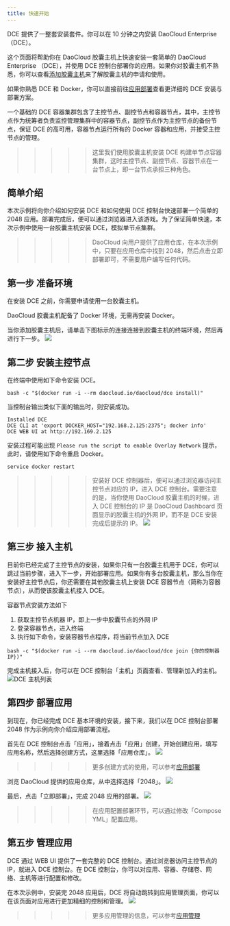 ```yaml
---
title: 快速开始
---
```


DCE 提供了一整套安装套件。你可以在 10 分钟之内安装 DaoCloud Enterprise （DCE）。 

这个页面将帮助你在 DaoCloud 胶囊主机上快速安装一套简单的 DaoCloud Enterprise （DCE），并使用 DCE 控制台部署你的应用。如果你对胶囊主机不熟悉，你可以查看[添加胶囊主机](http://docs.daocloud.io/cluster-mgmt/add-cell-node)来了解胶囊主机的申请和使用。

如果你熟悉 DCE 和 Docker，你可以直接前往[应用部署](http://guide.daocloud.io/dce/部署应用-3998551.html)查看更详细的 DCE 安装与部署方案。 

一个基础的 DCE 容器集群包含了主控节点、副控节点和容器节点，其中，主控节点作为统筹者负责监控管理集群中的容器节点，副控节点作为主控节点的备份节点，保证 DCE 的高可用，容器节点运行所有的 Docker 容器和应用，并接受主控节点的管理。

>>>>> 这里我们使用胶囊主机安装 DCE 构建单节点容器集群，这时主控节点、副控节点、容器节点在一台节点上，即一台节点承担三种角色。


## 简单介绍

本次示例将向你介绍如何安装 DCE 和如何使用 DCE 控制台快速部署一个简单的 2048 应用。部署完成后，便可以通过浏览器进入该游戏。为了保证简单快速，本次示例中使用一台胶囊主机安装 DCE，模拟单节点集群。

>>>>> DaoCloud 向用户提供了应用仓库，在本次示例中，只要在应用仓库中找到 2048，然后点击立即部署即可，不需要用户编写任何代码。

## 第一步 准备环境

在安装 DCE 之前，你需要申请使用一台胶囊主机。

DaoCloud 胶囊主机配备了 Docker 环境，无需再安装 Docker。

当你添加胶囊主机后，请单击下图标示的连接连接到胶囊主机的终端环境，然后再进行下一步。
![](daocloud_host.jpg)


## 第二步 安装主控节点

在终端中使用如下命令安装 DCE。
```
bash -c "$(docker run -i --rm daocloud.io/daocloud/dce install)"
```

当控制台输出类似下面的输出时，则安装成功。
```
Installed DCE
DCE CLI at 'export DOCKER_HOST="192.168.2.125:2375"; docker info'
DCE WEB UI at http://192.169.2.125
```

安装过程可能出现 `Please run the script to enable Overlay Network`  提示，此时，请使用如下命令重启 Docker。
```
service docker restart
```


 >>>>> 安装好 DCE 控制器后，便可以通过浏览器访问主控节点对应的 IP，进入 DCE 控制台。需要注意的是，当你使用 DaoCloud 胶囊主机的时候，进入 DCE 控制台的 IP 是 DaoCloud Dashboard 页面显示的胶囊主机的外网 IP，而不是 DCE 安装完成后提示的 IP。
![](dce.png)

## 第三步 接入主机

目前你已经完成了主控节点的安装，如果你只有一台胶囊主机用于 DCE，你可以跳过当前步骤，进入下一步，开始部署应用。如果你有多台胶囊主机，那么当你在安装好主控节点后，你还需要在其他胶囊主机上安装 DCE 容器节点（简称为容器节点），从而使该胶囊主机接入 DCE。

容器节点安装方法如下

1. 获取主控节点机器 IP，即上一步中胶囊节点的外网 IP
2. 登录容器节点，进入终端
3. 执行如下命令，安装容器节点程序，将当前节点加入 DCE

```
bash -c "$(docker run -i --rm daocloud.io/daocloud/dce join {你的控制器IP})"
```

完成主机接入后，你可以在 DCE 控制台「主机」页面查看、管理新加入的主机。
![DCE 主机列表](machine_list.png)


## 第四步 部署应用

到现在，你已经完成 DCE 基本环境的安装，接下来，我们以在 DCE 控制台部署 2048 作为示例向你介绍应用部署流程。

首先在 DCE 控制台点击「应用」，接着点击「应用」创建，开始创建应用，填写应用名称，然后选择创建方式，这里选择「应用仓库」。
![](deploy_application_1.png)

>>>>> 更多创建方式的使用，可以参考[应用部署](http://guide.daocloud.io/dce/部署应用-3998551.html)


浏览 DaoCloud 提供的应用仓库，从中选择选择「2048」。
![](deploy_application_2.png)

最后，点击「立即部署」，完成 2048 应用的部署。
![](deploy_application_3.png)
>>>>> 在应用配置部署环节，可以通过修改「Compose YML」配置应用。 


## 第五步 管理应用

DCE 通过 WEB UI 提供了一套完整的 DCE 控制台。通过浏览器访问主控节点的 IP，就进入 DCE 控制台。在 DCE 控制台，你可以对应用、容器、存储卷、网络、主机等进行配置和修改。

在本次示例中，安装完 2048 应用后，DCE 将自动跳转到应用管理页面，你可以在该页面对应用进行更加精细的控制和管理。
![](application_manage.png)

>>>>> 更多应用管理的信息，可以参考[应用管理](http://guide.daocloud.io/dce/dce-3998539.html)



